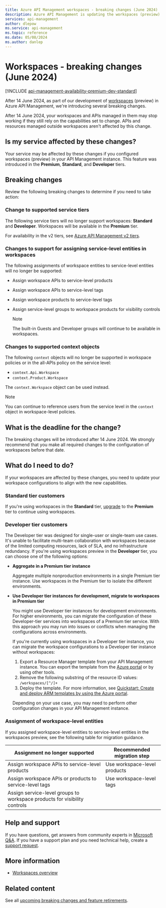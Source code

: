 ```yaml
---
title: Azure API Management workspaces - breaking changes (June 2024) | Microsoft Docs
description: Azure API Management is updating the workspaces (preview) with breaking changes. If your service uses workspaces, you may need to update workspace configurations.
services: api-management 
author: dlepow
ms.service: api-management
ms.topic: reference
ms.date: 05/08/2024
ms.author: danlep
---
```


# Workspaces - breaking changes (June 2024)

[!INCLUDE [api-management-availability-premium-dev-standard](../../../includes/api-management-availability-premium-dev-standard.md)]

After 14 June 2024, as part of our development of [workspaces](../workspaces-overview.md) (preview) in Azure API Management, we're introducing several breaking changes. 

After 14 June 2024, your workspaces and APIs managed in them may stop working if they still rely on the capabilities set to change. APIs and resources managed outside workspaces aren't affected by this change.

## Is my service affected by these changes?

Your service may be affected by these changes if you configured workspaces (preview) in your API Management instance. This feature was introduced in the **Premium**, **Standard**, and **Developer** tiers.

## Breaking changes

Review the following breaking changes to determine if you need to take action:

### Change to supported service tiers

The following service tiers will no longer support workspaces: **Standard** and **Developer**. Workspaces will be available in the **Premium** tier. 

For availability in the v2 tiers, see [Azure API Management v2 tiers](../v2-service-tiers-overview.md).

### Changes to support for assigning service-level entities in workspaces

The following assignments of workspace entities to service-level entities will no longer be supported:

* Assign workspace APIs to service-level products
* Assign workspace APIs to service-level tags
* Assign workspace products to service-level tags
* Assign service-level groups to workspace products for visibility controls

    > [!NOTE]
    > The built-in Guests and Developer groups will continue to be available in workspaces.

### Changes to supported context objects

The following `context` objects will no longer be supported in workspace policies or in the all-APIs policy on the service level:

* `context.Api.Workspace`
* `context.Product.Workspace`

The `context.Workspace` object can be used instead.


> [!NOTE]
> You can continue to reference users from the service level in the `context` object in workspace-level policies.

## What is the deadline for the change?

The breaking changes will be introduced after 14 June 2024. We strongly recommend that you make all required changes to the configuration of workspaces before that date.

## What do I need to do?

If your workspaces are affected by these changes, you need to update your workspace configurations to align with the new capabilities.

### Standard tier customers 

If you're using workspaces in the **Standard** tier, [upgrade](../upgrade-and-scale.md) to the **Premium** tier to continue using workspaces.

### Developer tier customers

The Developer tier was designed for single-user or single-team use cases. It's unable to facilitate multi-team collaboration with workspaces because of the limited computing resources, lack of SLA, and no infrastructure redundancy. If you're using workspaces preview in the **Developer** tier, you can choose one of the following options:

* **Aggregate in a Premium tier instance**

    Aggregate multiple nonproduction environments in a single Premium tier instance. Use workspaces in the Premium tier to isolate the different environments.

* **Use Developer tier instances for development, migrate to workspaces in Premium tier**

    You might use Developer tier instances for development environments. For higher environments, you can migrate the configuration of these Developer-tier services into workspaces of a Premium tier service. With this approach you may run into issues or conflicts when managing the configurations across environments. 

    If you're currently using workspaces in a Developer tier instance, you can migrate the workspace configurations to a Developer tier instance without workspaces:

    1. Export a Resource Manager template from your API Management instance. You can export the template from the [Azure portal](../../azure-resource-manager/templates/export-template-portal.md) or by using other tools.
    1. Remove the following substring of the resource ID values: `/workspaces/[^/]+`
    1. Deploy the template. For more information, see [Quickstart: Create and deploy ARM templates by using the Azure portal](../../azure-resource-manager/templates/quickstart-create-templates-use-the-portal.md).

    Depending on your use case, you may need to perform other configuration changes in your API Management instance.

### Assignment of workspace-level entities

If you assigned workspace-level entities to service-level entities in the workspaces preview, see the following table for migration guidance.

|Assignment no longer supported  |Recommended migration step  |
|---------|---------|
|Assign workspace APIs to service-level products    | Use workspace-level products        |
|Assign workspace APIs or products to service-level tags     | Use workspace-level tags        |
|Assign service-level groups to workspace products for visibility controls     |         |

## Help and support

If you have questions, get answers from community experts in [Microsoft Q&A](https://aka.ms/apim/azureqa/change/captcha-2022). If you have a support plan and you need technical help, create a [support request](https://portal.azure.com/#view/Microsoft_Azure_Support/HelpAndSupportBlade/~/overview).

## More information

* [Workspaces overview](../workspaces-overview.md)

## Related content

See all [upcoming breaking changes and feature retirements](overview.md).
